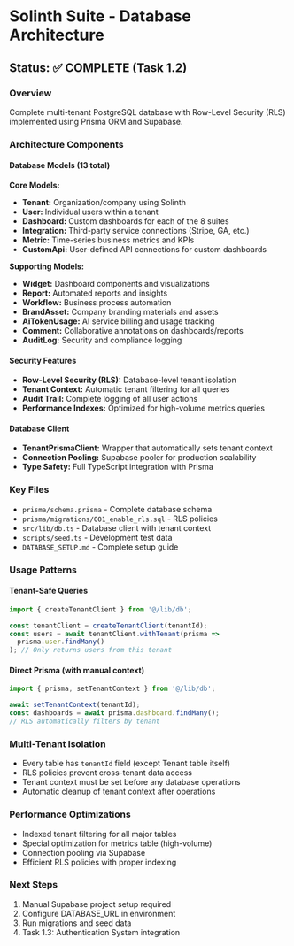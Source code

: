 # Solinth Suite - Database Architecture

## Status: ✅ COMPLETE (Task 1.2)

### Overview
Complete multi-tenant PostgreSQL database with Row-Level Security (RLS) implemented using Prisma ORM and Supabase.

### Architecture Components

#### Database Models (13 total)
**Core Models:**
- **Tenant:** Organization/company using Solinth
- **User:** Individual users within a tenant  
- **Dashboard:** Custom dashboards for each of the 8 suites
- **Integration:** Third-party service connections (Stripe, GA, etc.)
- **Metric:** Time-series business metrics and KPIs
- **CustomApi:** User-defined API connections for custom dashboards

**Supporting Models:**
- **Widget:** Dashboard components and visualizations
- **Report:** Automated reports and insights
- **Workflow:** Business process automation
- **BrandAsset:** Company branding materials and assets
- **AiTokenUsage:** AI service billing and usage tracking
- **Comment:** Collaborative annotations on dashboards/reports
- **AuditLog:** Security and compliance logging

#### Security Features
- **Row-Level Security (RLS):** Database-level tenant isolation
- **Tenant Context:** Automatic tenant filtering for all queries
- **Audit Trail:** Complete logging of all user actions
- **Performance Indexes:** Optimized for high-volume metrics queries

#### Database Client
- **TenantPrismaClient:** Wrapper that automatically sets tenant context
- **Connection Pooling:** Supabase pooler for production scalability
- **Type Safety:** Full TypeScript integration with Prisma

### Key Files
- `prisma/schema.prisma` - Complete database schema
- `prisma/migrations/001_enable_rls.sql` - RLS policies
- `src/lib/db.ts` - Database client with tenant context
- `scripts/seed.ts` - Development test data
- `DATABASE_SETUP.md` - Complete setup guide

### Usage Patterns

#### Tenant-Safe Queries
```typescript
import { createTenantClient } from '@/lib/db';

const tenantClient = createTenantClient(tenantId);
const users = await tenantClient.withTenant(prisma => 
  prisma.user.findMany()
); // Only returns users from this tenant
```

#### Direct Prisma (with manual context)
```typescript
import { prisma, setTenantContext } from '@/lib/db';

await setTenantContext(tenantId);
const dashboards = await prisma.dashboard.findMany();
// RLS automatically filters by tenant
```

### Multi-Tenant Isolation
- Every table has `tenantId` field (except Tenant table itself)
- RLS policies prevent cross-tenant data access
- Tenant context must be set before any database operations
- Automatic cleanup of tenant context after operations

### Performance Optimizations
- Indexed tenant filtering for all major tables
- Special optimization for metrics table (high-volume)
- Connection pooling via Supabase
- Efficient RLS policies with proper indexing

### Next Steps
1. Manual Supabase project setup required
2. Configure DATABASE_URL in environment
3. Run migrations and seed data
4. Task 1.3: Authentication System integration